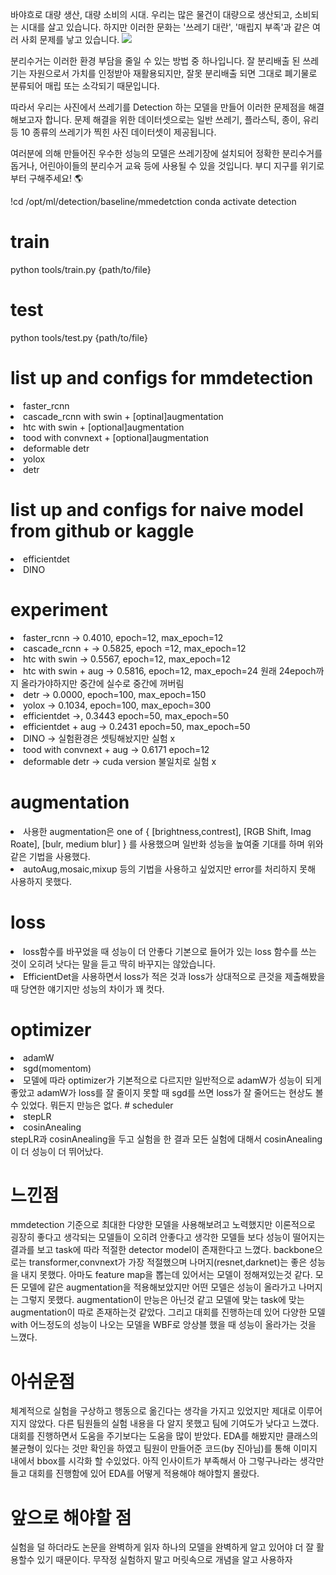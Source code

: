 바야흐로 대량 생산, 대량 소비의 시대. 우리는 많은 물건이 대량으로 생산되고, 소비되는 시대를 살고 있습니다. 하지만 이러한 문화는 '쓰레기 대란', '매립지 부족'과 같은 여러 사회 문제를 낳고 있습니다.
<img src="https://s3-ap-northeast-2.amazonaws.com/prod-aistages-public/app/Users/00000274/files/7645ad37-9853-4a85-b0a8-f0f151ef05be..png"/>

분리수거는 이러한 환경 부담을 줄일 수 있는 방법 중 하나입니다. 잘 분리배출 된 쓰레기는 자원으로서 가치를 인정받아 재활용되지만, 잘못 분리배출 되면 그대로 폐기물로 분류되어 매립 또는 소각되기 때문입니다.

따라서 우리는 사진에서 쓰레기를 Detection 하는 모델을 만들어 이러한 문제점을 해결해보고자 합니다. 문제 해결을 위한 데이터셋으로는 일반 쓰레기, 플라스틱, 종이, 유리 등 10 종류의 쓰레기가 찍힌 사진 데이터셋이 제공됩니다.

여러분에 의해 만들어진 우수한 성능의 모델은 쓰레기장에 설치되어 정확한 분리수거를 돕거나, 어린아이들의 분리수거 교육 등에 사용될 수 있을 것입니다. 부디 지구를 위기로부터 구해주세요! 🌎


!cd /opt/ml/detection/baseline/mmedetction
conda activate detection

# train

python tools/train.py {path/to/file}

# test

python tools/test.py {path/to/file}


# list up and configs for mmdetection

<li>faster_rcnn</li>
<li>cascade_rcnn with swin + [optinal]augmentation</li>
<li>htc with swin + [optional]augmentation</li>
<li>tood with convnext + [optional]augmentation</li>
<li>deformable detr</li>
<li>yolox</li>
<li>detr</li>

# list up and configs for naive model from github or kaggle
<li>efficientdet</li>
<li>DINO</li>


# experiment
<li>faster_rcnn -> 0.4010, epoch=12, max_epoch=12</li>
<li>cascade_rcnn + -> 0.5825, epoch =12, max_epoch=12</li>
<li>htc with swin -> 0.5567, epoch=12, max_epoch=12</li>
<li>htc with swin + aug -> 0.5816, epoch=12, max_epoch=24 원래 24epoch까지 올라가야하지만 중간에 실수로 중간에 꺼버림</li>
<li>detr -> 0.0000, epoch=100, max_epoch=150</li>
<li>yolox -> 0.1034, epoch=100, max_epoch=300</li>
<li>efficientdet ->, 0.3443 epoch=50, max_epoch=50</li>
<li>efficientdet + aug -> 0.2431 epoch=50, max_epoch=50</li>
<li>DINO -> 실험환경은 셋팅해놨지만 실험 x</li>
<li>tood with convnext + aug -> 0.6171 epoch=12</li>
<li>deformable detr -> cuda version 불일치로 실험 x</li>

# augmentation
<li>사용한 augmentation은 one of {
[brightness,contrest],
[RGB Shift, Imag Roate],
[bulr, medium blur]
}
를 사용했으며 일반화 성능을 높여줄 기대를 하며 위와 같은 기법을 사용했다.</li>
<li>autoAug,mosaic,mixup 등의 기법을 사용하고 싶었지만 error를 처리하지 못해 사용하지 못했다.</li>

# loss
<li>loss함수를 바꾸었을 때 성능이 더 안좋다 기본으로 들어가 있는 loss 함수를 쓰는 것이 오히려 낫다는 말을 듣고 딱히 바꾸지는 않았습니다.</li>
<li>EfficientDet을 사용하면서 loss가 적은 것과 loss가 상대적으로 큰것을 제출해봤을 때 당연한 얘기지만 성능의 차이가 꽤 컷다.</li>

# optimizer
<li>adamW</li>
<li>sgd(momentom)</li>

<li>모델에 따라 optimizer가 기본적으로 다르지만 일반적으로 adamW가 성능이 되게 좋았고 adamW가 loss를 잘 줄이지 못할 때 sgd를 쓰면 loss가 잘 줄어드는 현상도 볼 수 있었다.
뭐든지 만능은 없다.
# scheduler
<li>stepLR</li>
<li>cosinAnealing</li>
stepLR과 cosinAnealing을 두고 실험을 한 결과 모든 실험에 대해서 cosinAnealing이 더 성능이 더 뛰어났다.

# 느낀점
mmdetection 기준으로 최대한 다양한 모델을 사용해보려고 노력했지만 이론적으로 굉장히 좋다고 생각되는 모델들이 오히려 안좋다고 생각한 모델들 보다 성능이 떨어지는 결과를 보고
task에 따라 적절한 detector model이 존재한다고 느꼈다.
backbone으로는 transformer,convnext가 가장 적절했으며 나머지(resnet,darknet)는 좋은 성능을 내지 못했다.
아마도 feature map을 뽑는데 있어서는 모델이 정해져있는것 같다.
모든 모델에 같은 augmentation을 적용해보았지만 어떤 모델은 성능이 올라가고 나머지는 그렇지 못했다.
augmentation이 만능은 아닌것 같고 모델에 맞는 task에 맞는 augmentation이 따로 존재하는것 같았다.
그리고 대회를 진행하는데 있어 다양한 모델 with 어느정도의 성능이 나오는 모델을 WBF로 앙상블 했을 때 성능이 올라가는 것을 느꼈다.


# 아쉬운점
체계적으로 실험을 구상하고 행동으로 옮긴다는 생각을 가지고 있었지만 제대로 이루어지지 않았다.
다른 팀원들의 실험 내용을 다 알지 못했고 팀에 기여도가 낮다고 느꼈다.
대회를 진행하면서 도움을 주기보다는 도움을 많이 받았다.
EDA를 해봤지만 클래스의 불균형이 있다는 것만 확인을 하였고 팀원이 만들어준 코드(by 진아님)를 통해 이미지 내에서 bbox를 시각화 할 수있었다.
아직 인사이트가 부족해서 아 그렇구나라는 생각만 들고 대회를 진행함에 있어 EDA를 어떻게 적용해야 해야할지 몰랐다.

# 앞으로 해야할 점
실험을 덜 하더라도 논문을 완벽하게 읽자 하나의 모델을 완벽하게 알고 있어야 더 잘 활용할수 있기 때문이다.
무작정 실험하지 말고 머릿속으로 개념을 알고 사용하자
